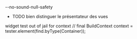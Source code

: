 --no-sound-null-safety

- TODO  bien distinguer le présentateur des vues

widget test out of jail for context 
// final BuildContext context = tester.element(find.byType(Container));

